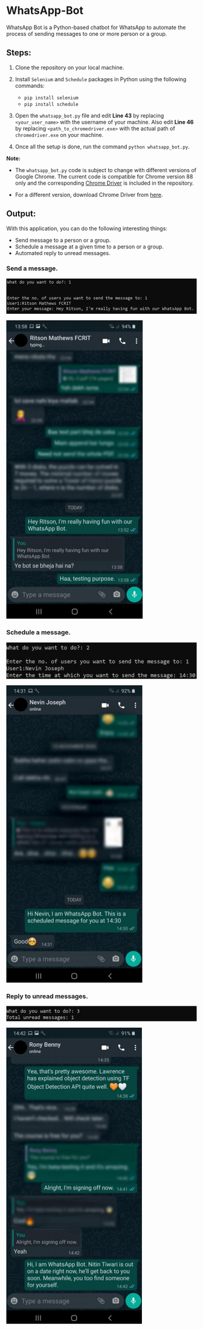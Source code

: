 # WhatsApp-Bot
WhatsApp Bot is a Python-based chatbot for WhatsApp to automate the process of sending messages to one or more person or a group.

## Steps:

1. Clone the repository on your local machine.

2. Install `Selenium` and `Schedule` packages in Python using the following commands:
   - `pip install selenium`
   - `pip install schedule`
   
3. Open the `whatsapp_bot.py` file and edit **Line 43** by replacing `<your_user_name>` with the username of your machine. Also edit **Line 46** by replacing `<path_to_chromedriver.exe>` with the actual path of `chromedriver.exe` on your machine.

4. Once all the setup is done, run the command `python whatsapp_bot.py`.


**Note:** 
- The `whatsapp_bot.py` code is subject to change with different versions of Google Chrome. The current code is compatible for Chrome version 88 only and the corresponding [Chrome Driver](https://github.com/NSTiwari/WhatsApp-Bot/blob/main/chromedriver.exe) is included in the repository.

- For a different version, download Chrome Driver from [here](https://chromedriver.chromium.org/downloads).

## Output:

With this application, you can do the following interesting things:
- Send message to a person or a group.
- Schedule a message at a given time to a person or a group.
- Automated reply to unread messages.


### Send a message.

![GitHub Logo](/screenshots/cmd_send_message.png)

![GitHub Logo](/screenshots/send_message.png)



### Schedule a message.

![GitHub Logo](/screenshots/cmd_schedule_message.png)

![GitHub Logo](/screenshots/schedule_message.png)



### Reply to unread messages.

![GitHub Logo](/screenshots/cmd_reply_unread_message.png)

![GitHub Logo](/screenshots/reply_unread_message.png)

